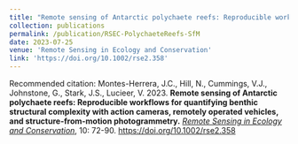 ```yaml
---
title: "Remote sensing of Antarctic polychaete reefs: Reproducible workflows for quantifying benthic structural complexity with action cameras, remotely operated vehicles, and structure-from-motion photogrammetry"
collection: publications
permalink: /publication/RSEC-PolychaeteReefs-SfM
date: 2023-07-25
venue: 'Remote Sensing in Ecology and Conservation'
link: 'https://doi.org/10.1002/rse2.358'
---
```

Recommended citation: Montes-Herrera, J.C., Hill, N., Cummings, V.J., Johnstone, G., Stark, J.S., Lucieer, V. 2023. **Remote sensing of Antarctic polychaete reefs: Reproducible workflows for quantifying benthic structural complexity with action cameras, remotely operated vehicles, and structure-from-motion photogrammetry.** *<u>Remote Sensing in Ecology and Conservation</u>*, 10: 72-90. https://doi.org/10.1002/rse2.358
